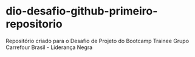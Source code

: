 # dio-desafio-github-primeiro-repositorio
Repositório criado para o Desafio de Projeto do Bootcamp Trainee Grupo Carrefour Brasil - Liderança Negra
